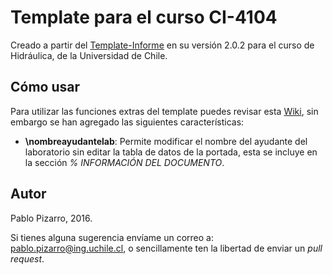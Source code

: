﻿# Template para el curso CI-4104

Creado a partir del <a href="https://github.com/ppizarror/Template-Informe">Template-Informe</a> en su versión 2.0.2 para el curso de Hidráulica, de la Universidad de Chile.

## Cómo usar

Para utilizar las funciones extras del template puedes revisar esta <a href="https://github.com/ppizarror/Template-Informe/wiki">Wiki</a>, sin embargo se han agregado las siguientes características:

+ **\nombreayudantelab**: Permite modificar el nombre del ayudante del laboratorio sin editar la tabla de datos de la portada, esta se incluye en la sección *% INFORMACIÓN DEL DOCUMENTO*.

## Autor
Pablo Pizarro, 2016.

Si tienes alguna sugerencia envíame un correo a: [pablo.pizarro@ing.uchile.cl](mailto:pablo.pizarro@ing.uchile.cl), o sencillamente ten la libertad de enviar un _pull request_.
